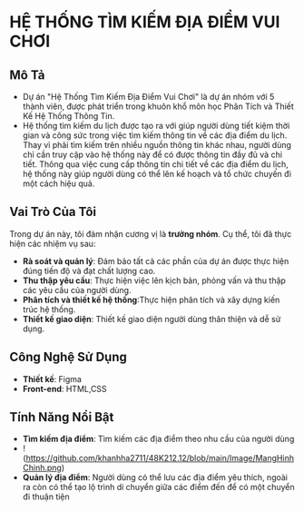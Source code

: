 # HỆ THỐNG TÌM KIẾM ĐỊA ĐIỂM VUI CHƠI

## Mô Tả
- Dự án "Hệ Thống Tìm Kiếm Địa Điểm Vui Chơi" là dự án nhóm với 5 thành viên, được phát triển trong khuôn khổ môn học Phân Tích và Thiết Kế Hệ Thống Thông Tin.
- Hệ thống tìm kiếm du lịch được tạo ra với giúp người dùng tiết kiệm thời gian và công sức trong việc tìm kiếm thông tin về các địa điểm du lịch. Thay vì phải tìm kiếm trên nhiều nguồn thông tin khác nhau, người dùng chỉ cần truy cập vào hệ thống này để có được thông tin đầy đủ và chi tiết. Thông qua việc cung cấp thông tin chi tiết về các địa điểm du lịch, hệ thống này giúp người dùng có thể lên kế hoạch và tổ chức chuyến đi một cách hiệu quả.
## Vai Trò Của Tôi
Trong dự án này, tôi đảm nhận cương vị là **trưởng nhóm**. Cụ thể, tôi đã thực hiện các nhiệm vụ sau:
- **Rà soát và quản lý**: Đảm bảo tất cả các phần của dự án được thực hiện đúng tiến độ và đạt chất lượng cao.
- **Thu thập yêu cầu**: Thực hiện việc lên kịch bản, phỏng vấn và thu thập các yêu cầu của người dùng.
- **Phân tích và thiết kế hệ thống**:Thực hiện phân tích và xây dựng kiến trúc hệ thống.
- **Thiết kế giao diện**: Thiết kế giao diện người dùng thân thiện và dễ sử dụng.
## Công Nghệ Sử Dụng
- **Thiết kế**: Figma
- **Front-end**: HTML,CSS 
## Tính Năng Nổi Bật
- **Tìm kiếm địa điểm**: Tìm kiếm các địa điểm theo nhu cầu của người dùng
- !(https://github.com/khanhha2711/48K212.12/blob/main/Image/MangHinhChinh.png)
- **Quản lý địa điểm**: Người dùng có thể lưu các địa điểm yêu thích, ngoài ra còn có thể tạo lộ trình di chuyển giữa các điểm đến để có một chuyển đi thuận tiện


